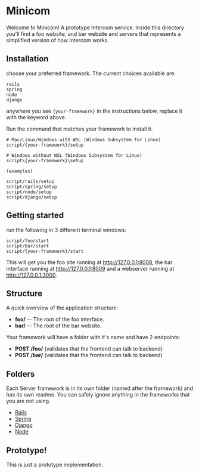 # Minicom

Welcome to Minicom! A prototype Intercom service. Inside this directory you'll find a foo website, and bar website and servers that represents a simplified version of how Intercom works.

## Installation

choose your preferred framework. The current choices available are:
```
rails
spring
node
django
```
anywhere you see `{your-framework}` in the instructions below, replace it with the keyword above.

Run the command that matches your framework to install it.

```
# Mac/Linux/Windows with WSL (Windows Subsystem for Linux)
script/{your-framework}/setup

# Windows without WSL (Windows Subsystem for Linux)
script\{your-framework}\setup

(examples)

script/rails/setup
script/spring/setup
script/node/setup
script/django/setup
```

## Getting started

run the following in 3 different terminal windows:

```
script/foo/start
script/bar/start
script/{your-framework}/start
```

This will get you the foo site running at http://127.0.0.1:8008, the bar interface running at http://127.0.0.1:8009 and a webserver running at http://127.0.0.1:3000.

## Structure

A quick overview of the application structure:

- **foo/** -- The root of the foo interface.
- **bar/** -- The root of the bar website.

Your framework will have a folder with it's name and have 2 endpoints:

- **POST /foo/** (validates that the frontend can talk to backend)
- **POST /bar/** (validates that the frontend can talk to backend)

## Folders

Each Server framework is in its own folder (named after the framework) and has its own readme. You can safely ignore anything in the frameworks that you are not using.

- [Rails](./rails/README.md)
- [Spring](./spring/README.md)
- [Django](./django/README.md)
- [Node](./node/README.md)

## Prototype!

This is just a prototype implementation.
